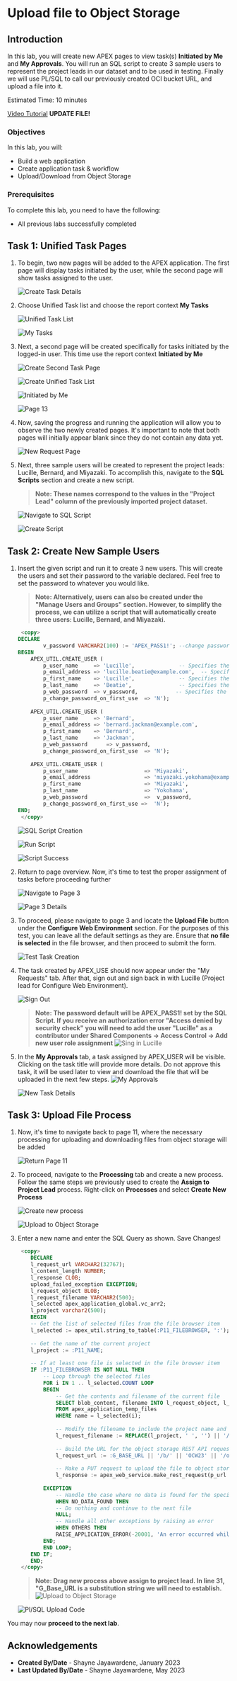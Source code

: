 # Upload file to Object Storage

## Introduction

In this lab, you will create new APEX pages to view task(s) **Initiated by Me** and **My Approvals**. You will run an SQL script to create 3 sample users to represent the project leads in our dataset and to be used in testing. Finally we will use PL/SQL to call our previously created OCI bucket URL, and upload a file into it.

Estimated Time: 10 minutes

[Video Tutorial](youtube:XRwbswu0jEk)  **UPDATE FILE!**

### Objectives

In this lab, you will:

- Build a web application
- Create application task & workflow
- Upload/Download from Object Storage

### Prerequisites

To complete this lab, you need to have the following:

- All previous labs successfully completed

## Task 1: Unified Task Pages

1. To begin, two new pages will be added to the APEX application. The first page will display tasks initiated by the user, while the second page will show tasks assigned to the user.

    ![Create Task Details](images/task-details.png " ")

2. Choose Unified Task list and choose the report context **My Tasks**

    ![Unified Task List](images/unified-task-list.png " ")

    ![My Tasks](images/my-tasks.png " ")

3. Next, a second page will be created specifically for tasks initiated by the logged-in user. This time use the report context **Initiated by Me**

    ![Create Second Task Page](images/second-task-page.png " ")

    ![Create Unified Task List](images/unified-task-list-2.png " ")

    ![Initiated by Me](images/initiated-by-me.png " ")

    ![Page 13](images/page-13-created.png " ")

4. Now, saving the progress and running the application will allow you to observe the two newly created pages. It's important to note that both pages will initially appear blank since they do not contain any data yet.

    ![New Request Page](images/new-request-page.png " ")

5. Next, three sample users will be created to represent the project leads: Lucille, Bernard, and Miyazaki. To accomplish this, navigate to the **SQL Scripts** section and create a new script.

    >**Note: These names correspond to the values in the "Project Lead" column of the previously imported project dataset.**

    ![Navigate to SQL Script](images/sql-script.png " ")

    ![Create Script](images/create-script.png " ")

## Task 2: Create New Sample Users

1. Insert the given script and run it to create 3 new users. This will create the users and set their password to the variable declared. Feel free to set the password to whatever you would like.

    >**Note: Alternatively, users can also be created under the "Manage Users and Groups" section. However, to simplify the process, we can utilize a script that will automatically create three users: Lucille, Bernard, and Miyazaki.**

    ```SQL
     <copy>
    DECLARE
            v_password VARCHAR2(100) := 'APEX_PASS1!'; --change password, if desired;
    BEGIN
        APEX_UTIL.CREATE_USER (
            p_user_name     => 'Lucille',              -- Specifies the username for the user
            p_email_address => 'lucille.beatie@example.com',  -- Specifies the email address for the user
            p_first_name    => 'Lucille',              -- Specifies the first name for the user
            p_last_name     => 'Beatie',               -- Specifies the last name for the user
            p_web_password  => v_password,            -- Specifies the web password for the user
            p_change_password_on_first_use  => 'N');
      
        APEX_UTIL.CREATE_USER (
            p_user_name     => 'Bernard',
            p_email_address => 'bernard.jackman@example.com',
            p_first_name    => 'Bernard',
            p_last_name     => 'Jackman',
            p_web_password      => v_password,
            p_change_password_on_first_use  => 'N');
        
        APEX_UTIL.CREATE_USER (
            p_user_name                     => 'Miyazaki',
            p_email_address                 => 'miyazaki.yokohama@example.com',
            p_first_name                    => 'Miyazaki',
            p_last_name                     => 'Yokohama',
            p_web_password                  =>  v_password,
            p_change_password_on_first_use =>  'N');
    END;
     </copy>
    ```

    ![SQL Script Creation](images/script-creation.png " ")

    ![Run Script](images/run-script.png " ")

    ![Script Success](images/script-success.png " ")

2. Return to page overview. Now, it's time to test the proper assignment of tasks before proceeding further

    ![Navigate to Page 3](images/click-page-3.png " ")

    ![Page 3 Details](images/page-3-details.png " ")

3. To proceed, please navigate to page 3 and locate the **Upload File** button under the **Configure Web Environment** section. For the purposes of this test, you can leave all the default settings as they are. Ensure that **no file is selected** in the file browser, and then proceed to submit the form.

    ![Test Task Creation](images/test-task-creation.png " ")

4. The task created by APEX_USE should now appear under the "My Requests" tab. After that, sign out and sign back in with Lucille (Project lead for Configure Web Environment).

    ![Sign Out](images/logout-user.png " ")

    >**Note: The password default will be APEX_PASS1! set by the SQL Script. If you receive an authorization error "Access denied by security check" you will need to add the user "Lucille" as a contributor under Shared Components -> Access Control -> Add new user role assignment**
    ![Sing in Lucille](images/login-lucille.png " ")

5. In the **My Approvals** tab, a task assigned by APEX\_USER will be visible. Clicking on the task title will provide more details. Do not approve this task, it will be used later to view and download the file that will be uploaded in the next few steps.
    ![My Approvals](images/my-approvals.png " ")

    ![New Task Details](images/initail-task-details.png " ")

## Task 3: Upload File Process

1. Now, it's time to navigate back to page 11, where the necessary processing for uploading and downloading files from object storage will be added

    ![Return Page 11](images/return-page-11.png " ")

2. To proceed, navigate to the **Processing** tab and create a new process. Follow the same steps we previously used to create the **Assign to Project Lead** process. Right-click on **Processes** and select **Create New Process**

    ![Create new process](images/create-process-2.png " ")

    ![Upload to Object Storage](images/process-upload.png " ")

3. Enter a new name and enter the SQL Query as shown. Save Changes!

    ```SQL
     <copy>
        DECLARE
        l_request_url VARCHAR2(32767);
        l_content_length NUMBER;
        l_response CLOB;
        upload_failed_exception EXCEPTION;
        l_request_object BLOB;
        l_request_filename VARCHAR2(500);
        l_selected apex_application_global.vc_arr2;
        l_project varchar2(500);
        BEGIN
        -- Get the list of selected files from the file browser item
        l_selected := apex_util.string_to_table(:P11_FILEBROWSER, ':');
        
        -- Get the name of the current project
        l_project := :P11_NAME;
        
        -- If at least one file is selected in the file browser item
        IF :P11_FILEBROWSER IS NOT NULL THEN
            -- Loop through the selected files
            FOR i IN 1 .. l_selected.COUNT LOOP
            BEGIN
                -- Get the contents and filename of the current file
                SELECT blob_content, filename INTO l_request_object, l_request_filename
                FROM apex_application_temp_files
                WHERE name = l_selected(i);
                
                -- Modify the filename to include the project name and replace spaces with underscores
                l_request_filename := REPLACE(l_project, ' ', '') || '/' || REPLACE(l_request_filename, ' ', '_');
                
                -- Build the URL for the object storage REST API request
                l_request_url := :G_BASE_URL || '/b/' || 'OCW23' || '/o/' || APEX_UTIL.URL_ENCODE(l_request_filename); --Change Bucket name (OCW23), if required.
                
                -- Make a PUT request to upload the file to object storage using the REST API
                l_response := apex_web_service.make_rest_request(p_url => l_request_url, p_http_method => 'PUT', p_body_blob => l_request_object, p_credential_static_id => 'OCI_AUTH');
                
            EXCEPTION
                -- Handle the case where no data is found for the specified file name
                WHEN NO_DATA_FOUND THEN
                -- Do nothing and continue to the next file
                NULL;
                -- Handle all other exceptions by raising an error
                WHEN OTHERS THEN
                RAISE_APPLICATION_ERROR(-20001, 'An error occurred while processing file ' || l_selected(i) || ': ' || SQLERRM);
            END;
            END LOOP;
        END IF;
        END;
     </copy>
    ```

    >**Note: Drag new process above assign to project lead. In line 31, "G\_Base\_URL is a substitution string we will need to establish.**
    ![Upload to Object Storage](images/new-name.png " ")

    ![Pl/SQL Upload Code](images/plsql-upload.png " ")

You may now **proceed to the next lab**.

## Acknowledgements

- **Created By/Date** - Shayne Jayawardene, January 2023
- **Last Updated By/Date** - Shayne Jayawardene, May 2023

